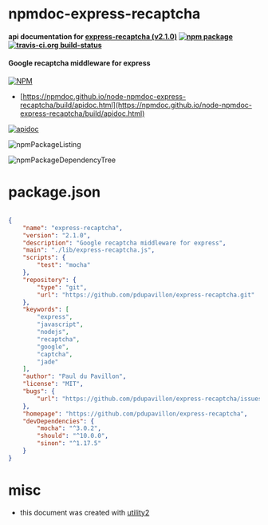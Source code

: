 # npmdoc-express-recaptcha

#### api documentation for  [express-recaptcha (v2.1.0)](https://github.com/pdupavillon/express-recaptcha)  [![npm package](https://img.shields.io/npm/v/npmdoc-express-recaptcha.svg?style=flat-square)](https://www.npmjs.org/package/npmdoc-express-recaptcha) [![travis-ci.org build-status](https://api.travis-ci.org/npmdoc/node-npmdoc-express-recaptcha.svg)](https://travis-ci.org/npmdoc/node-npmdoc-express-recaptcha)

#### Google recaptcha middleware for express

[![NPM](https://nodei.co/npm/express-recaptcha.png?downloads=true&downloadRank=true&stars=true)](https://www.npmjs.com/package/express-recaptcha)

- [https://npmdoc.github.io/node-npmdoc-express-recaptcha/build/apidoc.html](https://npmdoc.github.io/node-npmdoc-express-recaptcha/build/apidoc.html)

[![apidoc](https://npmdoc.github.io/node-npmdoc-express-recaptcha/build/screenCapture.buildCi.browser.%252Ftmp%252Fbuild%252Fapidoc.html.png)](https://npmdoc.github.io/node-npmdoc-express-recaptcha/build/apidoc.html)

![npmPackageListing](https://npmdoc.github.io/node-npmdoc-express-recaptcha/build/screenCapture.npmPackageListing.svg)

![npmPackageDependencyTree](https://npmdoc.github.io/node-npmdoc-express-recaptcha/build/screenCapture.npmPackageDependencyTree.svg)



# package.json

```json

{
    "name": "express-recaptcha",
    "version": "2.1.0",
    "description": "Google recaptcha middleware for express",
    "main": "./lib/express-recaptcha.js",
    "scripts": {
        "test": "mocha"
    },
    "repository": {
        "type": "git",
        "url": "https://github.com/pdupavillon/express-recaptcha.git"
    },
    "keywords": [
        "express",
        "javascript",
        "nodejs",
        "recaptcha",
        "google",
        "captcha",
        "jade"
    ],
    "author": "Paul du Pavillon",
    "license": "MIT",
    "bugs": {
        "url": "https://github.com/pdupavillon/express-recaptcha/issues"
    },
    "homepage": "https://github.com/pdupavillon/express-recaptcha",
    "devDependencies": {
        "mocha": "^3.0.2",
        "should": "^10.0.0",
        "sinon": "^1.17.5"
    }
}
```



# misc
- this document was created with [utility2](https://github.com/kaizhu256/node-utility2)
